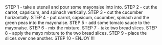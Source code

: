 STEP 1 - take a utensil and pour some mayonaise into into.
STEP 2 - cut the carrot, capsicum, and spinach vertically.
STEP 3 - cut the cucumber horizontally.
STEP 4 - put carrot, capsicum, cucumber, spinach and the green peas into the mayonaise.
STEP 5 - add some tomato sauce to the mayonaise.
STEP 6 - mix the mixture.
STEP 7 - take two bread slices.
STEP 8 - apply the mayo mixture to the two bread slices.
STEP 9 - place the slices over one another.
STEP 10 - ENJOY !!!